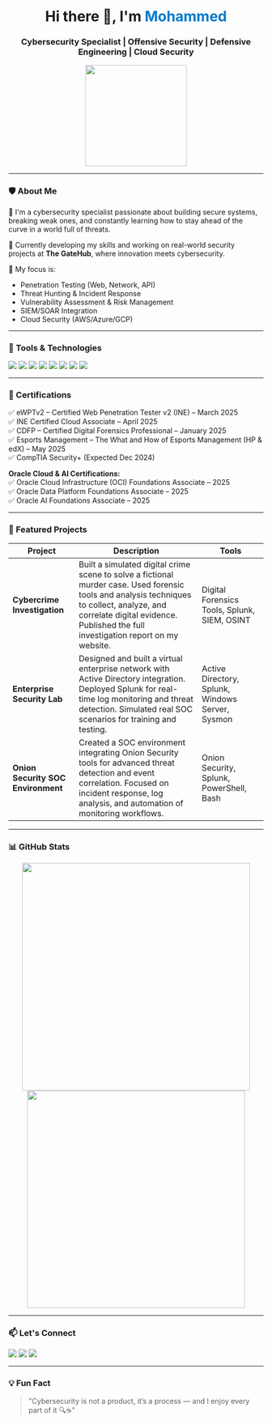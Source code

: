 <h1 align="center">Hi there 👋, I'm <span style="color:#007acc;">Mohammed</span></h1>
<h3 align="center">Cybersecurity Specialist | Offensive Security | Defensive Engineering | Cloud Security</h3>

<p align="center">
  <img src="https://media.giphy.com/media/f9XgHH0LjvNIk/giphy.gif" width="200"/>
</p>

---

### 🛡️ About Me

🔐 I'm a cybersecurity specialist passionate about building secure systems, breaking weak ones, and constantly learning how to stay ahead of the curve in a world full of threats.

💼 Currently developing my skills and working on real-world security projects at **The GateHub**, where innovation meets cybersecurity.

🎯 My focus is:
- Penetration Testing (Web, Network, API)
- Threat Hunting & Incident Response
- Vulnerability Assessment & Risk Management
- SIEM/SOAR Integration
- Cloud Security (AWS/Azure/GCP)

---

### 🧰 Tools & Technologies

<p>
  <img src="https://img.shields.io/badge/Linux-Kali-informational?style=flat&logo=linux&logoColor=white&color=black" />
  <img src="https://img.shields.io/badge/BurpSuite-orange?style=flat&logo=burpsuite&logoColor=white" />
  <img src="https://img.shields.io/badge/Nmap-4B8BBE?style=flat&logo=nmap&logoColor=white" />
  <img src="https://img.shields.io/badge/Metasploit-2C3E50?style=flat&logo=metasploit&logoColor=white" />
  <img src="https://img.shields.io/badge/Wireshark-1E90FF?style=flat&logo=wireshark&logoColor=white" />
  <img src="https://img.shields.io/badge/AWS-SecurityHub-orange?style=flat&logo=amazonaws&logoColor=white" />
  <img src="https://img.shields.io/badge/Python-3776AB?style=flat&logo=python&logoColor=white" />
  <img src="https://img.shields.io/badge/Bash-121011?style=flat&logo=gnu-bash&logoColor=white" />
</p>

---

### 📜 Certifications

✅ eWPTv2 – Certified Web Penetration Tester v2 (INE) – March 2025  
✅ INE Certified Cloud Associate – April 2025  
✅ CDFP – Certified Digital Forensics Professional – January 2025  
✅ Esports Management – The What and How of Esports Management (HP & edX) – May 2025  
✅ CompTIA Security+ (Expected Dec 2024)  

**Oracle Cloud & AI Certifications:**  
✅ Oracle Cloud Infrastructure (OCI) Foundations Associate – 2025  
✅ Oracle Data Platform Foundations Associate – 2025  
✅ Oracle AI Foundations Associate – 2025  

---

### 🚀 Featured Projects

| Project | Description | Tools |
|--------|-------------|-------|
| **Cybercrime Investigation** | Built a simulated digital crime scene to solve a fictional murder case. Used forensic tools and analysis techniques to collect, analyze, and correlate digital evidence. Published the full investigation report on my website. | Digital Forensics Tools, Splunk, SIEM, OSINT |
| **Enterprise Security Lab** | Designed and built a virtual enterprise network with Active Directory integration. Deployed Splunk for real-time log monitoring and threat detection. Simulated real SOC scenarios for training and testing. | Active Directory, Splunk, Windows Server, Sysmon |
| **Onion Security SOC Environment** | Created a SOC environment integrating Onion Security tools for advanced threat detection and event correlation. Focused on incident response, log analysis, and automation of monitoring workflows. | Onion Security, Splunk, PowerShell, Bash |

---

### 📊 GitHub Stats

<p align="center">
  <img src="https://github-readme-stats.vercel.app/api?username=yourusername&show_icons=true&theme=radical" width="450"/>
  <img src="https://github-readme-streak-stats.herokuapp.com/?user=yourusername&theme=dark" width="430"/>
</p>

---

### 📫 Let's Connect

<p>
  <a href="https://linkedin.com/in/YOUR-LINK-HERE"><img src="https://img.shields.io/badge/-LinkedIn-blue?style=flat&logo=linkedin&logoColor=white" /></a>
  <a href="mailto:youremail@example.com"><img src="https://img.shields.io/badge/-Gmail-D14836?style=flat&logo=gmail&logoColor=white" /></a>
  <a href="https://github.com/YOUR-GITHUB-HERE"><img src="https://img.shields.io/badge/-GitHub-black?style=flat&logo=github&logoColor=white" /></a>
</p>

---

### 💡 Fun Fact
> "Cybersecurity is not a product, it’s a process — and I enjoy every part of it 🔍☕️"
